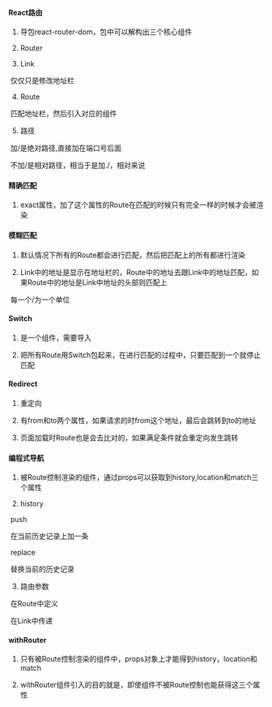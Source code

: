 #### React路由

1. 导包react-router-dom，包中可以解构出三个核心组件

2. Router

3. Link

​    仅仅只是修改地址栏

4. Route

​    匹配地址栏，然后引入对应的组件

5. 路径

​    加/是绝对路径,直接加在端口号后面

​    不加/是相对路径，相当于是加./，相对来说

#### 精确匹配

1. exact属性，加了这个属性的Route在匹配的时候只有完全一样的时候才会被渲染

  

####   模糊匹配

1. 默认情况下所有的Route都会进行匹配，然后把匹配上的所有都进行渲染

2. Link中的地址是显示在地址栏的，Route中的地址去跟Link中的地址匹配，如果Route中的地址是Link中地址的头部则匹配上

​      每一个/为一个单位

####   Switch

1. 是一个组件，需要导入

2. 把所有Route用Switch包起来，在进行匹配的过程中，只要匹配到一个就停止匹配

####   Redirect

1. 重定向

2. 有from和to两个属性，如果请求的时from这个地址，最后会跳转到to的地址

3. 页面加载时Route也是会去比对的，如果满足条件就会重定向发生跳转    

#### 编程式导航

1. 被Route控制渲染的组件，通过props可以获取到history,location和match三个属性

2. history

​    push

​      在当前历史记录上加一条

​    replace

​      替换当前的历史记录

3. 路由参数

​    在Route中定义

​    在Link中传递

#### withRouter

1. 只有被Route控制渲染的组件中，props对象上才能得到history，location和match

2. withRouter组件引入的目的就是，即使组件不被Route控制也能获得这三个属性